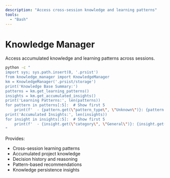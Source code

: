 ```yaml
---
description: "Access cross-session knowledge and learning patterns"
tools:
  - "Bash"
---
```


# Knowledge Manager

Access accumulated knowledge and learning patterns across sessions.

```bash
python -c "
import sys; sys.path.insert(0, '.prsist')
from knowledge_manager import KnowledgeManager
km = KnowledgeManager('.prsist/storage')
print('Knowledge Base Summary:')
patterns = km.get_learning_patterns()
insights = km.get_accumulated_insights()
print('Learning Patterns:', len(patterns))
for pattern in patterns[:5]:  # Show first 5
    print(f'  - {pattern.get(\"pattern_type\", \"Unknown\")}: {pattern.get(\"description\", \"N/A\")}')
print('Accumulated Insights:', len(insights))
for insight in insights[:5]:  # Show first 5
    print(f'  - {insight.get(\"category\", \"General\")}: {insight.get(\"content\", \"N/A\")[:80]}...')
"
```

Provides:
- Cross-session learning patterns
- Accumulated project knowledge
- Decision history and reasoning
- Pattern-based recommendations
- Knowledge persistence insights